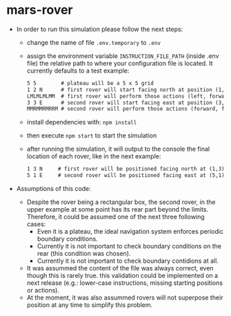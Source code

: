 # mars-rover

- In order to run this simulation please follow the next steps:

  - change the name of file `.env.temporary` to `.env`
  - assign the environment variable `INSTRUCTION_FILE_PATH` (inside .env file) the relative path to where your configuration file is located.
    It currently defaults to a test example:

    ```txt
    5 5        # plateau will be a 5 x 5 grid
    1 2 N      # first rover will start facing north at position (1,2)
    LMLMLMLMM  # first rover will perform those actions (left, forward, left, forward...)
    3 3 E      # second rover will start facing east at position (3,3)
    MMRMMRMRRM # second rover will perform those actions (forward, forward, right)
    ```

  - install dependencies with: `npm install`
  - then execute `npm start` to start the simulation
  - after running the simulation, it will output to the console the final location of each rover, like in the next example:

    ```txt
    1 3 N     # first rover will be positioned facing north at (1,3)
    5 1 E     # second rover will be positioned facing east at (5,1)
    ```

- Assumptions of this code:
  - Despite the rover being a rectangular box, the second rover, in the upper example at some point has
    its rear part beyond the limits.
    Therefore, it could be assumed one of the next three following cases:
    - Even it is a plateau, the ideal navigation system enforces periodic boundary conditions.
    - Currently it is not important to check boundary conditions on the rear (this condition was chosen).
    - Currently it is not important to check boundary contidions at all.
  - It was assummed the content of the file was always correct, even though this is rarely true.
    this validation could be implemented on a next release (e.g.: lower-case instructions, missing starting positions or actions).
  - At the moment, it was also assummed rovers will not superpose their position at any time to simplify this problem.
